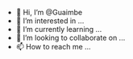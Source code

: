 - 👋 Hi, I’m @Guaimbe
- 👀 I’m interested in ...
- 🌱 I’m currently learning ...
- 💞️ I’m looking to collaborate on ...
- 📫 How to reach me ...

<!---
Guaimbe/Guaimbe is a ✨ special ✨ repository because its `README.md` (this file) appears on your GitHub profile.
You can click the Preview link to take a look at your changes.
--->
